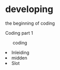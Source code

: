 # developing
<p> the beginning of coding </p>
<head>
</title> Coding part 1 
<br>
</head>

<ul> coding </ul>
<li> Inleiding </li>
<li> midden </li>
<li> Slot </li>
